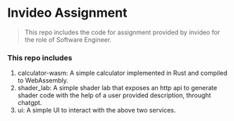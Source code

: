 # Invideo Assignment

> This repo includes the code for assignment provided by invideo for the role of Software Engineer.

### This repo includes

1. calculator-wasm: A simple calculator implemented in Rust and compiled to WebAssembly.
2. shader_lab: A simple shader lab that exposes an http api to generate shader code with the help of a user provided description, throught chatgpt.
3. ui: A simple UI to interact with the above two services.